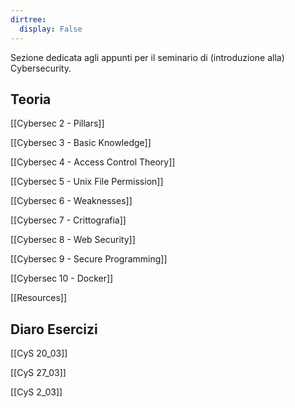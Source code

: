 ```yaml
---
dirtree:
  display: False
---
```


Sezione dedicata agli appunti per il seminario di (introduzione alla) Cybersecurity.

## Teoria

[[Cybersec 2 - Pillars]]

[[Cybersec 3 - Basic Knowledge]]

[[Cybersec 4 - Access Control Theory]]

[[Cybersec 5 - Unix File Permission]]

[[Cybersec 6 - Weaknesses]]

[[Cybersec 7 - Crittografia]]

[[Cybersec 8 - Web Security]]

[[Cybersec 9 - Secure Programming]]

[[Cybersec 10 - Docker]]

[[Resources]]

## Diaro Esercizi

[[CyS 20_03]]

[[CyS 27_03]]

[[CyS 2_03]]